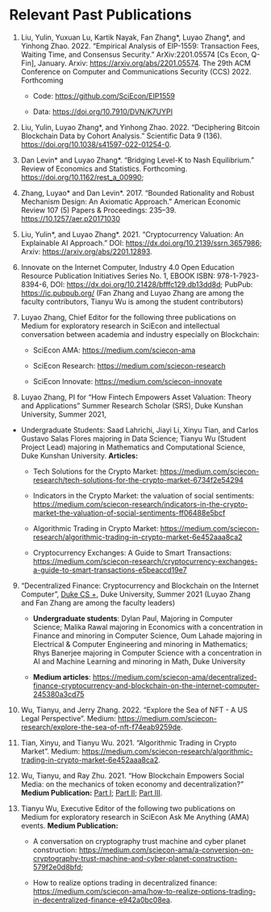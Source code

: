 # Relevant Past Publications

1. Liu, Yulin, Yuxuan Lu, Kartik Nayak, Fan Zhang*, Luyao Zhang*, and Yinhong Zhao. 2022. “Empirical Analysis of EIP-1559: Transaction Fees, Waiting Time, and Consensus Security.” ArXiv:2201.05574 [Cs Econ, Q-Fin], January. Arxiv: https://arxiv.org/abs/2201.05574. The 29th ACM Conference on Computer and Communications Security (CCS) 2022. Forthcoming 
   - Code: https://github.com/SciEcon/EIP1559
   
   - Data: https://doi.org/10.7910/DVN/K7UYPI


2. Liu, Yulin, Luyao Zhang*, and Yinhong Zhao. 2022. “Deciphering Bitcoin Blockchain Data by Cohort Analysis.” Scientific Data 9 (136).  https://doi.org/10.1038/s41597-022-01254-0. 

  

3. Dan Levin* and Luyao Zhang*. “Bridging Level-K to Nash Equilibrium.” Review of Economics and Statistics. Forthcoming.  https://doi.org/10.1162/rest_a_00990;  

 

4. Zhang, Luyao* and Dan Levin*. 2017. “Bounded Rationality and Robust Mechanism Design: An Axiomatic Approach.” American Economic Review 107 (5) Papers & Proceedings: 235–39. https://10.1257/aer.p20171030 

 

5. Liu, Yulin*, and Luyao Zhang*. 2021. “Cryptocurrency Valuation: An Explainable AI Approach.” DOI: https://dx.doi.org/10.2139/ssrn.3657986; Arxiv: https://arxiv.org/abs/2201.12893. 

 

6. Innovate on the Internet Computer, Industry 4.0 Open Education Resource Publication Initiatives Series No. 1, EBOOK ISBN: 978-1-7923-8394-6, DOI: https://dx.doi.org/10.21428/bfffc129.db13dd8d; PubPub: https://ic.pubpub.org/ (Fan Zhang and Luyao Zhang are among the faculty contributors, Tianyu Wu is among the student contributors) 

 
7. Luyao Zhang, Chief Editor for the following three publications on Medium for exploratory research in SciEcon and intellectual conversation between academia and industry especially on Blockchain: 

   - SciEcon AMA: https://medium.com/sciecon-ama 

   - SciEcon Research: https://medium.com/sciecon-research 

   - SciEcon Innovate: https://medium.com/sciecon-innovate 
 

8. Luyao Zhang, PI for “How Fintech Empowers Asset Valuation: Theory and Applications” Summer 	 Research Scholar (SRS), Duke Kunshan University, Summer 2021,  


- Undergraduate Students: Saad Lahrichi, Jiayi Li, Xinyu Tian, and Carlos Gustavo Salas Flores majoring in Data Science; Tianyu Wu (Student Project Lead) majoring in Mathematics and Computational Science, Duke Kunshan University. **Articles:**   

  - Tech Solutions for the Crypto Market: https://medium.com/sciecon-research/tech-solutions-for-the-crypto-market-6734f2e54294 

  - Indicators in the Crypto Market: the valuation of social sentiments: https://medium.com/sciecon-research/indicators-in-the-crypto-market-the-valuation-of-social-sentiments-ff06488e5bcf 

  - Algorithmic Trading in Crypto Market: https://medium.com/sciecon-research/algorithmic-trading-in-crypto-market-6e452aaa8ca2 

  - Cryptocurrency Exchanges: A Guide to Smart Transactions: https://medium.com/sciecon-research/cryptocurrency-exchanges-a-guide-to-smart-transactions-e5beaccd19e7 

 

9. “Decentralized Finance: Cryptocurrency and Blockchain on the Internet Computer”, [Duke CS +](https://www.cs.duke.edu/undergrad/summer_research_2021), Duke University, Summer 2021 (Luyao Zhang and Fan Zhang are among the faculty leaders) 

   - **Undergraduate students**: Dylan Paul, Majoring in Computer Science; Malika Rawal majoring in Economics with a concentration in Finance and minoring in Computer Science, Oum Lahade majoring in Electrical & Computer Engineering and minoring in Mathematics; Rhys Banerjee majoring in Computer Science with a concentration in AI and Machine Learning and minoring in Math, Duke University 

   - **Medium articles**: https://medium.com/sciecon-ama/decentralized-finance-cryptocurrency-and-blockchain-on-the-internet-computer-245380a3cd75 

 

10. Wu, Tianyu, and Jerry Zhang. 2022. “Explore the Sea of NFT - A US Legal Perspective”. Medium:  https://medium.com/sciecon-research/explore-the-sea-of-nft-f74eab9259de. 

 

11. Tian, Xinyu, and Tianyu Wu. 2021. “Algorithmic Trading in Crypto Market”. Medium: https://medium.com/sciecon-research/algorithmic-trading-in-crypto-market-6e452aaa8ca2. 

12.  Wu, Tianyu, and Ray Zhu. 2021. “How Blockchain Empowers Social Media: on the mechanics of token economy and decentralization?”  **Medium Publication:** [Part I](https://medium.com/sciecon-research/how-blockchain-empowers-social-media-on-the-mechanics-of-token-economy-and-decentralization-d89ca0251096); [Part II](https://medium.com/sciecon-research/how-blockchain-empowers-social-media-on-the-mechanics-of-token-economy-and-decentralization-8858220d863a); [Part III](https://medium.com/sciecon-research/how-blockchain-empowers-social-media-on-the-mechanics-of-token-economy-and-decentralization-7223c3364e9a).
    
13. Tianyu Wu, Executive Editor of the following two publications on Medium for exploratory research in SciEcon Ask Me Anything (AMA) events. **Medium Publication:** 

    - A conversation on cryptography trust machine and cyber planet construction: https://medium.com/sciecon-ama/a-conversion-on-cryptography-trust-machine-and-cyber-planet-construction-579f2e0d8bfd;  

    - How to realize options trading in decentralized finance: https://medium.com/sciecon-ama/how-to-realize-options-trading-in-decentralized-finance-e942a0bc08ea. 

 
